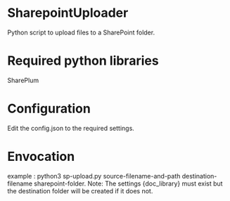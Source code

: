 # SharepointUploader
Python script to upload files to a SharePoint folder.

# Required python libraries
SharePlum

# Configuration
Edit the config.json to the required settings.

# Envocation
example : python3 sp-upload.py source-filename-and-path destination-filename sharepoint-folder.
Note: The settings {doc_library} must exist but the destination folder will be created if it does not.
